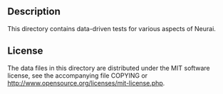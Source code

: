 Description
------------

This directory contains data-driven tests for various aspects of Neurai.

License
--------

The data files in this directory are distributed under the MIT software
license, see the accompanying file COPYING or
http://www.opensource.org/licenses/mit-license.php.

